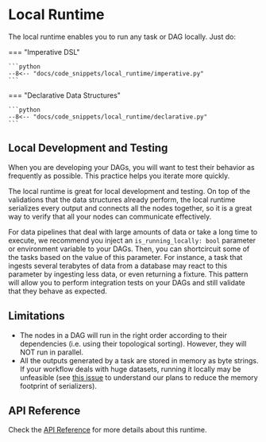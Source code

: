 # Local Runtime

The local runtime enables you to run any task or DAG locally. Just do:

=== "Imperative DSL"

    ```python
    --8<-- "docs/code_snippets/local_runtime/imperative.py"
    ```

=== "Declarative Data Structures"

    ```python
    --8<-- "docs/code_snippets/local_runtime/declarative.py"
    ```

## Local Development and Testing

When you are developing your DAGs, you will want to test their behavior as frequently as possible. This practice helps you iterate more quickly.

The local runtime is great for local development and testing. On top of the validations that the data structures already perform, the local runtime serializes every output and connects all the nodes together, so it is a great way to verify that all your nodes can communicate effectively.

For data pipelines that deal with large amounts of data or take a long time to execute, we recommend you inject an `is_running_locally: bool` parameter or environment variable to your DAGs. Then, you can shortcircuit some of the tasks based on the value of this parameter. For instance, a task that ingests several terabytes of data from a database may react to this parameter by ingesting less data, or even returning a fixture. This pattern will allow you to perform integration tests on your DAGs and still validate that they behave as expected.


## Limitations

- The nodes in a DAG will run in the right order according to their dependencies (i.e. using their topological sorting). However, they will NOT run in parallel.
- All the outputs generated by a task are stored in memory as byte strings. If your workflow deals with huge datasets, running it locally may be unfeasible (see [this issue](https://github.com/larribas/dagger/issues/34) to understand our plans to reduce the memory footprint of serializers).


## API Reference

Check the [API Reference](../../api/runtime-local.md) for more details about this runtime.
